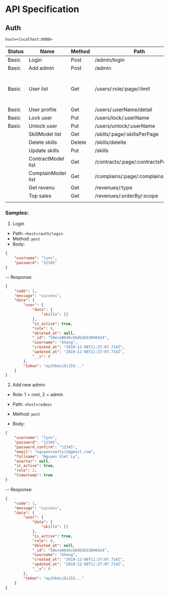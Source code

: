# API Specification

## Auth

`host=<localhost:8080>`

|Status| Name | Method | Path | Type | Description
|---| -----| -----| ----| ----| -|
|Basic| Login | Post | /admin/login | body/json |
|Basic| Add admin | Post | /admin | body/json |
|Basic| User list| Get | /users/:role/:page/:limit||role: 0: leaner, 1: tutor, 2: admin, 3: root|
|Basic| User profile| Get| /users/:userName/detail|
|Basic| Lock user| Put| /users/lock/:userName|
|Basic| Unlock user| Put| /users/unlock/:userName|
|| SkillModel list| Get| /skills/:page/:skillsPerPage|
|| Delete skills| Delete| /skills/delelte|body/json
|| Update skills| Put| /skills|body/json
|| ContractModel list| Get| /contracts/:page/:contractsPerPage|
|| ComplainModel list| Get| /complains/:page/:complainsPerPage|
|| Get revenu| Get| /revenues/:type|
|| Top sales | Get | /revenues/:orderBy/:scope|
||

### Samples:
1. Login

- Path: `<host>/auth/login`
- Method: `post`
- Body:
```json
{
    "username": "lynv",
    "password": "12345"
}
```
-- Response:
``` json
{
    "code": 1,
    "message": "success",
    "data": {
        "user": {
            "data": {
                "skills": []
            },
            "is_active": true,
            "role": 0,
            "deleted_at": null,
            "_id": "5dece0636c66db1b53046424",
            "username": "khang",
            "created_at": "2019-12-08T11:37:07.714Z",
            "updated_at": "2019-12-08T11:37:07.714Z",
            "__v": 0
        },
        "token": "eyJhbGciOiJIU..."
    }
}
```

2. Add new admin
- Role: 1 = root, 2 = admin


- Path: `<host>/admin`
- Method: `post`
- Body:
```json
{
    "username": "lynv",
    "password": "12345",
    "password_confirm": "12345",
    "email": "nguyenvietlyit@gmail.com",
    "fullname": "Nguyen Viet Ly",
    "avartar": null,
    "is_active": true,
    "role": 2,
    "timestamp": true
}
```
-- Response:
``` json
{
    "code": 1,
    "message": "success",
    "data": {
        "user": {
            "data": {
                "skills": []
            },
            "is_active": true,
            "role": 0,
            "deleted_at": null,
            "_id": "5dece0636c66db1b53046424",
            "username": "khang",
            "created_at": "2019-12-08T11:37:07.714Z",
            "updated_at": "2019-12-08T11:37:07.714Z",
            "__v": 0
        },
        "token": "eyJhbGciOiJIU..."
    }
}
```
